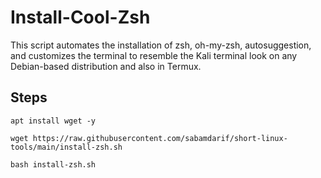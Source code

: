 # Install-Cool-Zsh

This script automates the installation of zsh, oh-my-zsh, autosuggestion, and customizes the terminal to resemble the Kali terminal look on any Debian-based distribution and also in Termux.

## Steps

 

    apt install wget -y

    wget https://raw.githubusercontent.com/sabamdarif/short-linux-tools/main/install-zsh.sh

    bash install-zsh.sh
